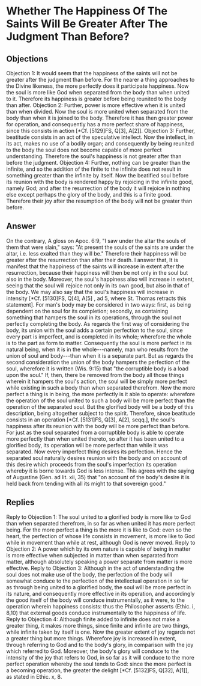 # Whether The Happiness Of The Saints Will Be Greater After The Judgment Than Before?
## Objections
Objection 1: It would seem that the happiness of the saints will not be greater after the judgment than before. For the nearer a thing approaches to the Divine likeness, the more perfectly does it participate happiness. Now the soul is more like God when separated from the body than when united to it. Therefore its happiness is greater before being reunited to the body than after.
Objection 2: Further, power is more effective when it is united than when divided. Now the soul is more united when separated from the body than when it is joined to the body. Therefore it has then greater power for operation, and consequently has a more perfect share of happiness, since this consists in action [*Cf. [5129]FS, Q[3], A[2]].
Objection 3: Further, beatitude consists in an act of the speculative intellect. Now the intellect, in its act, makes no use of a bodily organ; and consequently by being reunited to the body the soul does not become capable of more perfect understanding. Therefore the soul's happiness is not greater after than before the judgment.
Objection 4: Further, nothing can be greater than the infinite, and so the addition of the finite to the infinite does not result in something greater than the infinite by itself. Now the beatified soul before its reunion with the body is rendered happy by rejoicing in the infinite good, namely God; and after the resurrection of the body it will rejoice in nothing else except perhaps the glory of the body, and this is a finite good. Therefore their joy after the resumption of the body will not be greater than before.
## Answer
On the contrary, A gloss on Apoc. 6:9, "I saw under the altar the souls of them that were slain," says: "At present the souls of the saints are under the altar, i.e. less exalted than they will be." Therefore their happiness will be greater after the resurrection than after their death.
I answer that, It is manifest that the happiness of the saints will increase in extent after the resurrection, because their happiness will then be not only in the soul but also in the body. Moreover, the soul's happiness also will increase in extent, seeing that the soul will rejoice not only in its own good, but also in that of the body. We may also say that the soul's happiness will increase in intensity [*Cf. [5130]FS, Q[4], A[5] , ad 5, where St. Thomas retracts this statement]. For man's body may be considered in two ways: first, as being dependent on the soul for its completion; secondly, as containing something that hampers the soul in its operations, through the soul not perfectly completing the body. As regards the first way of considering the body, its union with the soul adds a certain perfection to the soul, since every part is imperfect, and is completed in its whole; wherefore the whole is to the part as form to matter. Consequently the soul is more perfect in its natural being, when it is in the whole---namely, man who results from the union of soul and body---than when it is a separate part. But as regards the second consideration the union of the body hampers the perfection of the soul, wherefore it is written (Wis. 9:15) that "the corruptible body is a load upon the soul." If, then, there be removed from the body all those things wherein it hampers the soul's action, the soul will be simply more perfect while existing in such a body than when separated therefrom. Now the more perfect a thing is in being, the more perfectly is it able to operate: wherefore the operation of the soul united to such a body will be more perfect than the operation of the separated soul. But the glorified body will be a body of this description, being altogether subject to the spirit. Therefore, since beatitude consists in an operation [*Cf. [5131]FS, Q[3], A[2], seqq.], the soul's happiness after its reunion with the body will be more perfect than before. For just as the soul separated from a corruptible body is able to operate more perfectly than when united thereto, so after it has been united to a glorified body, its operation will be more perfect than while it was separated. Now every imperfect thing desires its perfection. Hence the separated soul naturally desires reunion with the body and on account of this desire which proceeds from the soul's imperfection its operation whereby it is borne towards God is less intense. This agrees with the saying of Augustine (Gen. ad lit. xii, 35) that "on account of the body's desire it is held back from tending with all its might to that sovereign good."
## Replies
Reply to Objection 1: The soul united to a glorified body is more like to God than when separated therefrom, in so far as when united it has more perfect being. For the more perfect a thing is the more it is like to God: even so the heart, the perfection of whose life consists in movement, is more like to God while in movement than while at rest, although God is never moved.
Reply to Objection 2: A power which by its own nature is capable of being in matter is more effective when subjected in matter than when separated from matter, although absolutely speaking a power separate from matter is more effective.
Reply to Objection 3: Although in the act of understanding the soul does not make use of the body, the perfection of the body will somewhat conduce to the perfection of the intellectual operation in so far as through being united to a glorified body, the soul will be more perfect in its nature, and consequently more effective in its operation, and accordingly the good itself of the body will conduce instrumentally, as it were, to the operation wherein happiness consists: thus the Philosopher asserts (Ethic. i, 8,10) that external goods conduce instrumentally to the happiness of life.
Reply to Objection 4: Although finite added to infinite does not make a greater thing, it makes more things, since finite and infinite are two things, while infinite taken by itself is one. Now the greater extent of joy regards not a greater thing but more things. Wherefore joy is increased in extent, through referring to God and to the body's glory, in comparison with the joy which referred to God. Moreover, the body's glory will conduce to the intensity of the joy that refers to God, in so far as it will conduce to the more perfect operation whereby the soul tends to God: since the more perfect is a becoming operation, the greater the delight [*Cf. [5132]FS, Q[32], A[1]], as stated in Ethic. x, 8.